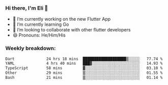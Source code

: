 ### Hi there, I'm Eli 👋
- 🔭 I’m currently working on the new Flutter App
- 🌱 I’m currently learning Go
- 🦄 I’m looking to collaborate with other flutter developers
- 😄 Pronouns: He/Him/His

### Weekly breakdown:
<!--START_SECTION:waka-->

```txt
Dart              24 hrs 18 mins  ███████████████████▒░░░░░   77.74 %
YAML              4 hrs 40 mins   ███▓░░░░░░░░░░░░░░░░░░░░░   14.93 %
TypeScript        58 mins         ▓░░░░░░░░░░░░░░░░░░░░░░░░   03.10 %
Other             29 mins         ▒░░░░░░░░░░░░░░░░░░░░░░░░   01.55 %
Bash              21 mins         ▒░░░░░░░░░░░░░░░░░░░░░░░░   01.14 %
```

<!--END_SECTION:waka-->
